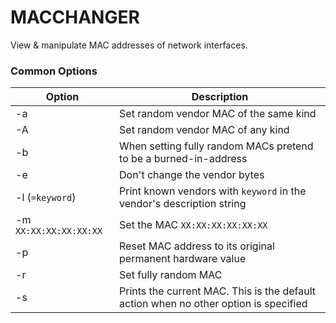 # MACCHANGER

View & manipulate MAC addresses of network interfaces.

### Common Options

| Option | Description |
| --- | --- |
| -a | Set random vendor MAC of the same kind |
| -A | Set random vendor MAC of any kind |
| -b | When setting fully random MACs pretend to be a burned-in-address |
| -e | Don't change the vendor bytes |
| -l (`=keyword`) | Print known vendors with `keyword` in the vendor's description string |
| -m `XX:XX:XX:XX:XX:XX` | Set the MAC `XX:XX:XX:XX:XX:XX` |
| -p | Reset MAC address to its original permanent hardware value |
| -r | Set fully random MAC |
| -s | Prints the current MAC. This is the default action when no other option is specified |




